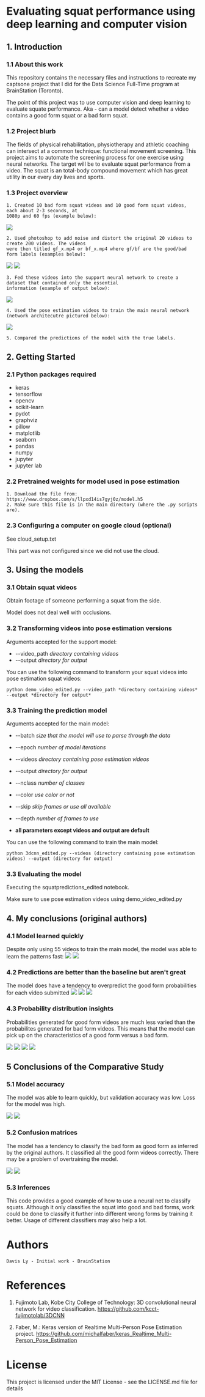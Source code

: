 # **Evaluating squat performance using deep learning and computer vision**

## 1. Introduction

### 1.1 About this work

This repository contains the necessary files and instructions to recreate my captsone project that I did for the Data Science Full-Time program at BrainStation (Toronto). 

The point of this project was to use computer vision and deep learning to evaluate squate performance. Aka - can a model detect whether a video contains a good form squat or a bad form squat.

### 1.2 Project blurb
The fields of physical rehabilitation, physiotherapy and athletic coaching can intersect at a common technique: functional movement screening. This project aims to automate the screening process for one exercise using neural networks. The target will be to evaluate squat performance from a video. The squat is an total-body compound movement which has great utility in our every day lives and sports.

### 1.3 Project overview
    1. Created 10 bad form squat videos and 10 good form squat videos, each about 2-3 seconds, at 
    1080p and 60 fps (example below):
![](./../media/gf_1.gif)

    2. Used photoshop to add noise and distort the original 20 videos to create 200 videos. The videos
    were then titled gf_x.mp4 or bf_x.mp4 where gf/bf are the good/bad form labels (examples below):
![](./../media/gf_n_1.gif)
![](./../media/gf_s_1.gif)

    3. Fed these videos into the support neural network to create a dataset that contained only the essential 
    information (example of output below):
![](./../media/gf_1_lq.gif)

    4. Used the pose estimation videos to train the main neural network (network architecutre pictured below):
![](./../results1/model.png)

    5. Compared the predictions of the model with the true labels.

## 2. Getting Started

### 2.1 Python packages required

- keras
- tensorflow
- opencv
- scikit-learn
- pydot
- graphviz
- pillow
- matplotlib
- seaborn
- pandas
- numpy
- jupyter
- jupyter lab

### 2.2 Pretrained weights for model used in pose estimation

    1. Download the file from: https://www.dropbox.com/s/llpxd14is7gyj0z/model.h5
    2. Make sure this file is in the main directory (where the .py scripts are).

### 2.3 Configuring a computer on google cloud (optional)

See cloud_setup.txt

This part was not configured since we did not use the cloud.

## 3. Using the models

### 3.1 Obtain squat videos

Obtain footage of someone performing a squat from the side.

Model does not deal well with occlusions.

### 3.2 Transforming videos into pose estimation versions

Arguments accepted for the support model:
- --video_path *directory containing videos* 
- --output *directory for output*

You can use the following command to transform your squat videos into pose estimation squat videos:

    python demo_video_edited.py --video_path *directory containing videos* --output *directory for output*

### 3.3 Training the prediction model

Arguments accepted for the main model:
- --batch *size that the model will use to parse through the data*
- --epoch *number of model iterations*
- --videos *directory containing pose estimation videos* 
- --output *directory for output* 
- --nclass *number of classes* 
- --color *use color or not* 
- --skip *skip frames or use all available* 
- --depth *number of frames to use*

- **all parameters except videos and output are default**

You can use the following command to train the main model:

    python 3dcnn_edited.py --videos (directory containing pose estimation videos) --output (directory for output)

### 3.3 Evaluating the model

Executing the squatpredictions_edited notebook.

Make sure to use pose estimation videos using demo_video_edited.py

## 4. My conclusions (original authors)

### 4.1 Model learned quickly

Despite only using 55 videos to train the main model, the model was able to learn the patterns fast:
![](./../results1/model_accuracy.png)
![](./../results1/model_losses.png)

### 4.2 Predictions are better than the baseline but aren't great

The model does have a tendency to overpredict the good form probabilities for each video submitted
![](./../results1/cm_plain.png)
![](./../results1/cm_norm.png)
![](./../results1/roc_auc.png)

### 4.3 Probability distribution insights

Probabilities generated for good form videos are much less varied than the probabilites generated for bad form videos.
This means that the model can pick up on the characteristics of a good form versus a bad form.

![](./../results1/bb.png)
![](./../results1/bg.png)
![](./../results1/gb.png)
![](./../results1/gg.png)

## 5 Conclusions of the Comparative Study

### 5.1 Model accuracy

The model was able to learn quickly, but validation accuracy was low. Loss for the model was high.

![](media/model_accuracy.png)
![](media/model_loss.png)

### 5.2 Confusion matrices

The model has a tendency to classify the bad form as good form as inferred by the original authors. It classified all the good form videos correctly. There may be a problem of overtraining the model. 

![](media/confusionmatrix.png)
![](media/confusionmatrix_normalized.png)

### 5.3 Inferences

This code provides a good example of how to use a neural net to classify squats. Although it only classifies the squat into good and bad forms, work could be done to classify it further into different wrong forms by training it better. Usage of different classifiers may also help a lot.


# Authors

    Davis Ly - Initial work - BrainStation
    
# References
1. Fujimoto Lab, Kobe City College of Technology: 3D convolutional neural network for video classification. https://github.com/kcct-fujimotolab/3DCNN

2. Faber, M.: Keras version of Realtime Multi-Person Pose Estimation project. https://github.com/michalfaber/keras_Realtime_Multi-Person_Pose_Estimation

# License

This project is licensed under the MIT License - see the LICENSE.md file for details